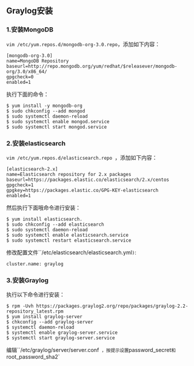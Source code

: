 ## Graylog安装

### 1.安装MongoDB

`vim /etc/yum.repos.d/mongodb-org-3.0.repo`，添加如下内容：

```shell
[mongodb-org-3.0]
name=MongoDB Repository
baseurl=http://repo.mongodb.org/yum/redhat/$releasever/mongodb-org/3.0/x86_64/
gpgcheck=0
enabled=1
```

执行下面的命令：

```shell
$ yum install -y mongodb-org
$ sudo chkconfig --add mongod
$ sudo systemctl daemon-reload
$ sudo systemctl enable mongod.service
$ sudo systemctl start mongod.service
```

### 2.安装elasticsearch

`vim /etc/yum.repos.d/elasticsearch.repo `，添加如下内容：

```shell
[elasticsearch-2.x]
name=Elasticsearch repository for 2.x packages
baseurl=https://packages.elastic.co/elasticsearch/2.x/centos
gpgcheck=1
gpgkey=https://packages.elastic.co/GPG-KEY-elasticsearch
enabled=1
```

然后执行下面哦命令进行安装：

```shell
$ yum install elasticsearch.
$ sudo chkconfig --add elasticsearch
$ sudo systemctl daemon-reload
$ sudo systemctl enable elasticsearch.service
$ sudo systemctl restart elasticsearch.service
```

修改配置文件``/etc/elasticsearch/elasticsearch.yml`)`:

```shell
cluster.name: graylog
```

### 3.安装Graylog

执行以下命令进行安装：

```shell
$ rpm -Uvh https://packages.graylog2.org/repo/packages/graylog-2.2-repository_latest.rpm
$ yum install graylog-server
$ chkconfig --add graylog-server
$ systemctl daemon-reload
$ systemctl enable graylog-server.service
$ systemctl start graylog-server.service
```

编辑``/etc/graylog/server/server.conf` ，按提示设置`password_secret`和`root_password_sha2`



